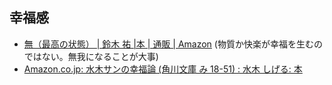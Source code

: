 ## 幸福感
- [無（最高の状態） | 鈴木 祐 |本 | 通販 | Amazon](https://www.amazon.co.jp/%E7%84%A1-%E6%9C%80%E9%AB%98%E3%81%AE%E7%8A%B6%E6%85%8B-%E9%88%B4%E6%9C%A8-%E7%A5%90/dp/4295405809?__mk_ja_JP=%E3%82%AB%E3%82%BF%E3%82%AB%E3%83%8A&crid=J1PXADX82UJ1&dchild=1&keywords=%E7%84%A1&qid=1635583142&sprefix=%E7%84%A1,aps,196&sr=8-1&linkCode=sl1&tag=yuchrszk-22&linkId=ff73f9f1b58472e644ca4dceac7b9ece&language=ja_JP&ref_=as_li_ss_tl)
(物質か快楽が幸福を生むのではない。無我になることが大事)
- [Amazon.co.jp: 水木サンの幸福論 (角川文庫 み 18-51) : 水木 しげる: 本](https://www.amazon.co.jp/%E6%B0%B4%E6%9C%A8%E3%82%B5%E3%83%B3%E3%81%AE%E5%B9%B8%E7%A6%8F%E8%AB%96-%E8%A7%92%E5%B7%9D%E6%96%87%E5%BA%AB-%E6%B0%B4%E6%9C%A8-%E3%81%97%E3%81%92%E3%82%8B/dp/4041929199)